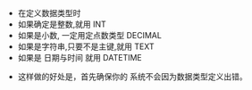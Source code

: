 - 在定义数据类型时
- 如果确定是整数,就用 INT
- 如果是小数, 一定用定点数类型 DECIMAL
- 如果是字符串,只要不是主键,就用 TEXT
- 如果是 日期与时间 就用 DATETIME

* 这样做的好处是，首先确保你的 系统不会因为数据类型定义出错。
